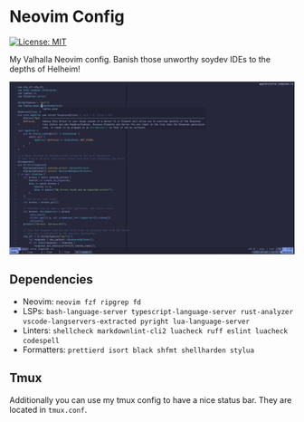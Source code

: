 # Neovim Config

[![License: MIT](https://img.shields.io/badge/License-MIT-yellow.svg)](https://opensource.org/licenses/MIT)

My Valhalla Neovim config.
Banish those unworthy soydev IDEs to the depths of Helheim!

![Screenshot](./screenshot.jpg)

## Dependencies

- Neovim: `neovim fzf ripgrep fd`
- LSPs: `bash-language-server typescript-language-server rust-analyzer
vscode-langservers-extracted pyright lua-language-server`
- Linters: `shellcheck markdownlint-cli2 luacheck ruff eslint luacheck codespell`
- Formatters: `prettierd isort black shfmt shellharden stylua`

## Tmux

Additionally you can use my tmux config to have a nice status bar.
They are located in `tmux.conf`.
